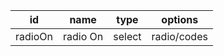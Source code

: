 id            |name               |type          |options       
--------------|-------------------|--------------|--------------
radioOn       |radio On           |select        |radio/codes